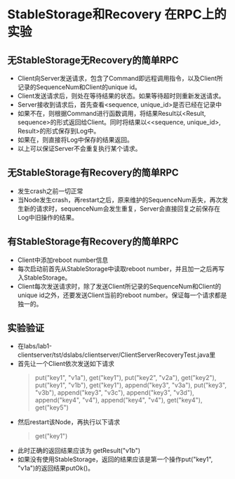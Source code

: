 # StableStorage和Recovery 在RPC上的实验
## 无StableStorage无Recovery的简单RPC
* Client向Server发送请求，包含了Command即远程调用指令，以及Client所记录的SequenceNum和Client的unique id。
* Client发送请求后，则处在等待结果的状态。如果等待超时则重新发送请求。
* Server接收到请求后，首先查看<sequence, unique_id>是否已经在记录中
* 如果不在，则根据Command进行函数调用，将结果Result以<Result, sequence>的形式返回给Client。同时将结果以<<sequence, unique_id>, Result>的形式保存到Log中。
* 如果在，则直接将Log中保存的结果返回。
* 以上可以保证Server不会重复执行某个请求。
## 无StableStorage有Recovery的简单RPC
* 发生crash之前一切正常
* 当Node发生crash，再restart之后，原来维护的SequenceNum丢失，再次发生新的请求时，sequenceNum会发生重复，Server会直接回复之前保存在Log中旧操作的结果。
## 有StableStorage有Recovery的简单RPC
* Client中添加reboot number信息
* 每次启动前首先从StableStorage中读取reboot number，并且加一之后再写入StableStorage。
* Client每次发送请求时，除了发送Client所记录的SequenceNum和Client的unique id之外，还要发送Client当前的reboot number。保证每一个请求都是独一的。
## 实验验证
* 在labs/lab1-clientserver/tst/dslabs/clientserver/ClientServerRecoveryTest.java里
* 首先让一个Client依次发送如下请求
  > put("key1", "v1a"), get("key1"), put("key2", "v2a"),
                    get("key2"), put("key1", "v1b"), get("key1"),
                    append("key3", "v3a"), put("key3", "v3b"),
                    append("key3", "v3c"), append("key3", "v3d"),
                    append("key4", "v4"), append("key4", "v4"), get("key4"),
                    get("key5")
* 然后restart该Node，再执行以下请求
  > get("key1")                    
* 此时正确的返回结果应该为 getResult("v1b")
* 如果没有使用StableStorage，返回的结果应该是第一个操作put("key1", "v1a")的返回结果putOk()。
